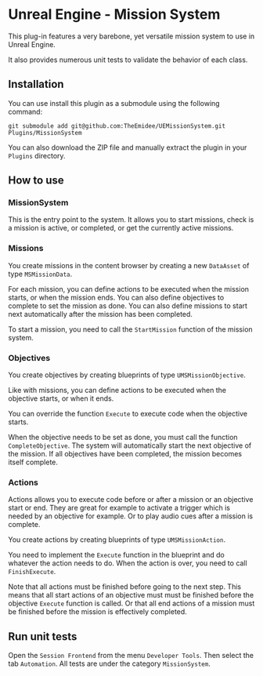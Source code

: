 # Unreal Engine - Mission System

This plug-in features a very barebone, yet versatile mission system to use in Unreal Engine.

It also provides numerous unit tests to validate the behavior of each class.

## Installation

You can use install this plugin as a submodule using the following command:

`git submodule add git@github.com:TheEmidee/UEMissionSystem.git Plugins/MissionSystem`

You can also download the ZIP file and manually extract the plugin in your `Plugins` directory.

## How to use

### MissionSystem

This is the entry point to the system. It allows you to start missions, check is a mission is active, or completed, or get the currently active missions.

### Missions

You create missions in the content browser by creating a new `DataAsset` of type `MSMissionData`.

For each mission, you can define actions to be executed when the mission starts, or when the mission ends. You can also define objectives to complete to set the mission as done. You can also define missions to start next automatically after the mission has been completed.

To start a mission, you need to call the `StartMission` function of the mission system.

### Objectives

You create objectives by creating blueprints of type `UMSMissionObjective`.

Like with missions, you can define actions to be executed when the objective starts, or when it ends.

You can override the function `Execute` to execute code when the objective starts.

When the objective needs to be set as done, you must call the function `CompleteObjective`. The system will automatically start the next objective of the mission. If all objectives have been completed, the mission becomes itself complete. 

### Actions

Actions allows you to execute code before or after a mission or an objective start or end. They are great for example to activate a trigger which is needed by an objective for example. Or to play audio cues after a mission is complete.

You create actions by creating blueprints of type `UMSMissionAction`.

You need to implement the `Execute` function in the blueprint and do whatever the action needs to do. When the action is over, you need to call `FinishExecute`.

Note that all actions must be finished before going to the next step. This means that all start actions of an objective must must be finished before the objective `Execute` function is called. Or that all end actions of a mission must be finished before the mission is effectively completed.

## Run unit tests

Open the `Session Frontend` from the menu `Developer Tools`. Then select the tab `Automation`. All tests are under the category `MissionSystem`.